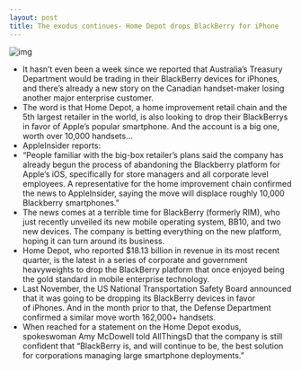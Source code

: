 ```yaml
---
layout: post
title: The exodus continues- Home Depot drops BlackBerry for iPhone
---
```

![img](http://media.idownloadblog.com/wp-content/uploads/2013/02/home-depot.jpg)
* It hasn’t even been a week since we reported that Australia’s Treasury Department would be trading in their BlackBerry devices for iPhones, and there’s already a new story on the Canadian handset-maker losing another major enterprise customer.
* The word is that Home Depot, a home improvement retail chain and the 5th largest retailer in the world, is also looking to drop their BlackBerrys in favor of Apple’s popular smartphone. And the account is a big one, worth over 10,000 handsets…
* AppleInsider reports:
* “People familiar with the big-box retailer’s plans said the company has already begun the process of abandoning the Blackberry platform for Apple’s iOS, specifically for store managers and all corporate level employees. A representative for the home improvement chain confirmed the news to AppleInsider, saying the move will displace roughly 10,000 Blackberry smartphones.”
* The news comes at a terrible time for BlackBerry (formerly RIM), who just recently unveiled its new mobile operating system, BB10, and two new devices. The company is betting everything on the new platform, hoping it can turn around its business.
* Home Depot, who reported $18.13 billion in revenue in its most recent quarter, is the latest in a series of corporate and government heavyweights to drop the BlackBerry platform that once enjoyed being the gold standard in mobile enterprise technology.
* Last November, the US National Transportation Safety Board announced that it was going to be dropping its BlackBerry devices in favor of iPhones. And in the month prior to that, the Defense Department confirmed a similar move worth 162,000+ handsets.
* When reached for a statement on the Home Depot exodus, spokeswoman Amy McDowell told AllThingsD that the company is still confident that “BlackBerry is, and will continue to be, the best solution for corporations managing large smartphone deployments.”

